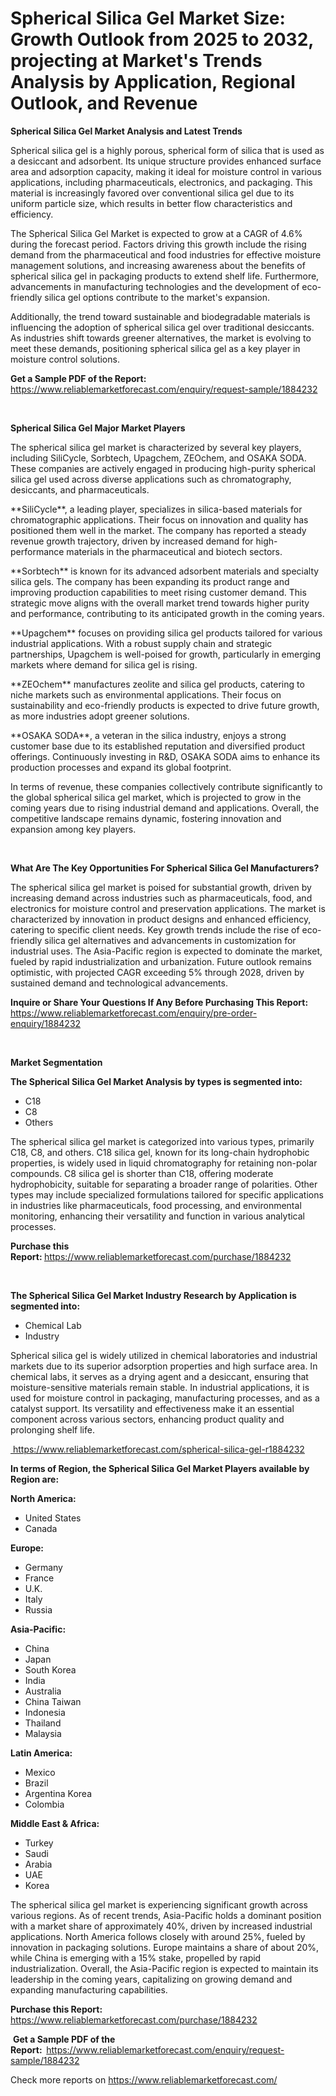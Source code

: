 <p><h1>Spherical Silica Gel Market Size: Growth Outlook from 2025 to 2032, projecting at Market's Trends Analysis by Application, Regional Outlook, and Revenue</h1></p><p><strong>Spherical Silica Gel Market Analysis and Latest Trends</strong></p>
<p><p>Spherical silica gel is a highly porous, spherical form of silica that is used as a desiccant and adsorbent. Its unique structure provides enhanced surface area and adsorption capacity, making it ideal for moisture control in various applications, including pharmaceuticals, electronics, and packaging. This material is increasingly favored over conventional silica gel due to its uniform particle size, which results in better flow characteristics and efficiency.</p><p>The Spherical Silica Gel Market is expected to grow at a CAGR of 4.6% during the forecast period. Factors driving this growth include the rising demand from the pharmaceutical and food industries for effective moisture management solutions, and increasing awareness about the benefits of spherical silica gel in packaging products to extend shelf life. Furthermore, advancements in manufacturing technologies and the development of eco-friendly silica gel options contribute to the market's expansion. </p><p>Additionally, the trend toward sustainable and biodegradable materials is influencing the adoption of spherical silica gel over traditional desiccants. As industries shift towards greener alternatives, the market is evolving to meet these demands, positioning spherical silica gel as a key player in moisture control solutions.</p></p>
<p><strong>Get a Sample PDF of the Report:&nbsp;</strong> <a href="https://www.reliablemarketforecast.com/enquiry/request-sample/1884232?utm_campaign=2257&utm_medium=2&utm_source=Github&utm_content=ia&utm_term=30012025&utm_id=spherical-silica-gel">https://www.reliablemarketforecast.com/enquiry/request-sample/1884232</a></p>
<p>&nbsp;</p>
<p><strong>Spherical Silica Gel Major Market Players</strong></p>
<p><p>The spherical silica gel market is characterized by several key players, including SiliCycle, Sorbtech, Upagchem, ZEOchem, and OSAKA SODA. These companies are actively engaged in producing high-purity spherical silica gel used across diverse applications such as chromatography, desiccants, and pharmaceuticals.</p><p>**SiliCycle**, a leading player, specializes in silica-based materials for chromatographic applications. Their focus on innovation and quality has positioned them well in the market. The company has reported a steady revenue growth trajectory, driven by increased demand for high-performance materials in the pharmaceutical and biotech sectors.</p><p>**Sorbtech** is known for its advanced adsorbent materials and specialty silica gels. The company has been expanding its product range and improving production capabilities to meet rising customer demand. This strategic move aligns with the overall market trend towards higher purity and performance, contributing to its anticipated growth in the coming years.</p><p>**Upagchem** focuses on providing silica gel products tailored for various industrial applications. With a robust supply chain and strategic partnerships, Upagchem is well-poised for growth, particularly in emerging markets where demand for silica gel is rising.</p><p>**ZEOchem** manufactures zeolite and silica gel products, catering to niche markets such as environmental applications. Their focus on sustainability and eco-friendly products is expected to drive future growth, as more industries adopt greener solutions.</p><p>**OSAKA SODA**, a veteran in the silica industry, enjoys a strong customer base due to its established reputation and diversified product offerings. Continuously investing in R&D, OSAKA SODA aims to enhance its production processes and expand its global footprint.</p><p>In terms of revenue, these companies collectively contribute significantly to the global spherical silica gel market, which is projected to grow in the coming years due to rising industrial demand and applications. Overall, the competitive landscape remains dynamic, fostering innovation and expansion among key players.</p></p>
<p>&nbsp;</p>
<p><strong>What Are The Key Opportunities For Spherical Silica Gel Manufacturers?</strong></p>
<p><p>The spherical silica gel market is poised for substantial growth, driven by increasing demand across industries such as pharmaceuticals, food, and electronics for moisture control and preservation applications. The market is characterized by innovation in product designs and enhanced efficiency, catering to specific client needs. Key growth trends include the rise of eco-friendly silica gel alternatives and advancements in customization for industrial uses. The Asia-Pacific region is expected to dominate the market, fueled by rapid industrialization and urbanization. Future outlook remains optimistic, with projected CAGR exceeding 5% through 2028, driven by sustained demand and technological advancements.</p></p>
<p><strong>Inquire or Share Your Questions If Any Before Purchasing This Report:</strong> <a href="https://www.reliablemarketforecast.com/enquiry/pre-order-enquiry/1884232?utm_campaign=2257&utm_medium=2&utm_source=Github&utm_content=ia&utm_term=30012025&utm_id=spherical-silica-gel">https://www.reliablemarketforecast.com/enquiry/pre-order-enquiry/1884232</a></p>
<p>&nbsp;</p>
<p><strong>Market Segmentation</strong></p>
<p><strong>The Spherical Silica Gel Market Analysis by types is segmented into:</strong></p>
<p><ul><li>C18</li><li>C8</li><li>Others</li></ul></p>
<p><p>The spherical silica gel market is categorized into various types, primarily C18, C8, and others. C18 silica gel, known for its long-chain hydrophobic properties, is widely used in liquid chromatography for retaining non-polar compounds. C8 silica gel is shorter than C18, offering moderate hydrophobicity, suitable for separating a broader range of polarities. Other types may include specialized formulations tailored for specific applications in industries like pharmaceuticals, food processing, and environmental monitoring, enhancing their versatility and function in various analytical processes.</p></p>
<p><strong>Purchase this Report:&nbsp;</strong><a href="https://www.reliablemarketforecast.com/purchase/1884232?utm_campaign=2257&utm_medium=2&utm_source=Github&utm_content=ia&utm_term=30012025&utm_id=spherical-silica-gel">https://www.reliablemarketforecast.com/purchase/1884232</a></p>
<p>&nbsp;</p>
<p><strong>The Spherical Silica Gel Market Industry Research by Application is segmented into:</strong></p>
<p><ul><li>Chemical Lab</li><li>Industry</li></ul></p>
<p><p>Spherical silica gel is widely utilized in chemical laboratories and industrial markets due to its superior adsorption properties and high surface area. In chemical labs, it serves as a drying agent and a desiccant, ensuring that moisture-sensitive materials remain stable. In industrial applications, it is used for moisture control in packaging, manufacturing processes, and as a catalyst support. Its versatility and effectiveness make it an essential component across various sectors, enhancing product quality and prolonging shelf life.</p></p>
<p><a href="https://www.reliablemarketforecast.com/spherical-silica-gel-r1884232?utm_campaign=2257&utm_medium=2&utm_source=Github&utm_content=ia&utm_term=30012025&utm_id=spherical-silica-gel">&nbsp;https://www.reliablemarketforecast.com/spherical-silica-gel-r1884232</a></p>
<p><strong>In terms of Region, the Spherical Silica Gel Market Players available by Region are:</strong></p>
<p>
    <p> <strong> North America: </strong>
        <ul>
            <li>United States</li>
            <li>Canada</li>
        </ul>
        </p> 
    <p> <strong> Europe: </strong>
        <ul>
            <li>Germany</li>
            <li>France</li>
            <li>U.K.</li>
            <li>Italy</li>
            <li>Russia</li>
        </ul>
        </p> 
    <p> <strong> Asia-Pacific: </strong>
        <ul>
            <li>China</li>
            <li>Japan</li>
            <li>South Korea</li>
            <li>India</li>
            <li>Australia</li>
            <li>China Taiwan</li>
            <li>Indonesia</li>
            <li>Thailand</li>
            <li>Malaysia</li>
        </ul>
        </p> 
    <p> <strong> Latin America: </strong>
        <ul>
            <li>Mexico</li>
            <li>Brazil</li>
            <li>Argentina Korea</li>
            <li>Colombia</li>
        </ul>
        </p> 
    <p> <strong> Middle East & Africa: </strong>
        <ul>
            <li>Turkey</li>
            <li>Saudi</li>
            <li>Arabia</li>
            <li>UAE</li>
            <li>Korea</li>
        </ul>
    </p>
    </p>
<p><p>The spherical silica gel market is experiencing significant growth across various regions. As of recent trends, Asia-Pacific holds a dominant position with a market share of approximately 40%, driven by increased industrial applications. North America follows closely with around 25%, fueled by innovation in packaging solutions. Europe maintains a share of about 20%, while China is emerging with a 15% stake, propelled by rapid industrialization. Overall, the Asia-Pacific region is expected to maintain its leadership in the coming years, capitalizing on growing demand and expanding manufacturing capabilities.</p></p>
<p><strong>Purchase this Report: </strong><a href="https://www.reliablemarketforecast.com/purchase/1884232?utm_campaign=2257&utm_medium=2&utm_source=Github&utm_content=ia&utm_term=30012025&utm_id=spherical-silica-gel">https://www.reliablemarketforecast.com/purchase/1884232</a></p>
<p>&nbsp;<strong>Get a Sample PDF of the Report:&nbsp;&nbsp;</strong><a href="https://www.reliablemarketforecast.com/enquiry/request-sample/1884232?utm_campaign=2257&utm_medium=2&utm_source=Github&utm_content=ia&utm_term=30012025&utm_id=spherical-silica-gel">https://www.reliablemarketforecast.com/enquiry/request-sample/1884232</a></p>
<p><strong></strong></p>
<p>Check more reports on <a href="https://www.reliablemarketforecast.com/?utm_campaign=2257&utm_medium=2&utm_source=Github&utm_content=ia&utm_term=30012025&utm_id=spherical-silica-gel">https://www.reliablemarketforecast.com/</a></p>